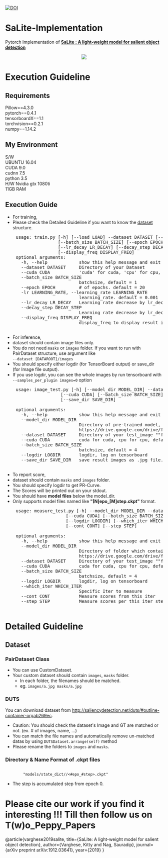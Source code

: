 

[![DOI](https://zenodo.org/badge/DOI/10.5281/zenodo.3592434.svg)](https://doi.org/10.5281/zenodo.3592434)



# SaLite-Implementation
Pytorch Implementation of [**SaLite :  A light-weight model for salient object detection**](https://arxiv.org/pdf/1912.03641v1.pdf)

<p align="center">
 <img src="https://github.com/kittyvarghese/lightweight_saliency_detection/blob/master/ARCHI.png">
</p>

# Execution Guideline
## Requirements
Pillow==4.3.0  
pytorch==0.4.1  
tensorboardX==1.1  
torchvision==0.2.1  
numpy==1.14.2  

## My Environment
S/W  
UBUNTU 16.04  
CUDA 9.0  
cudnn 7.5  
python 3.5  
H/W 
Nvidia gtx 1080ti  
11GB RAM

## Execution Guide
- For training,
- Please check the Detailed Guideline if you want to know the [dataset](#pairdataset-class) structure.

<pre>
    usage: train.py [-h] [--load LOAD] --dataset DATASET [--cuda CUDA]
                    [--batch_size BATCH_SIZE] [--epoch EPOCH] [-lr LEARNING_RATE]
                    [--lr_decay LR_DECAY] [--decay_step DECAY_STEP]
                    [--display_freq DISPLAY_FREQ]
    optional arguments:
      -h, --help            show this help message and exit
      --dataset DATASET     Directory of your Dataset
      --cuda CUDA           'cuda' for cuda, 'cpu' for cpu, default = cuda
      --batch_size BATCH_SIZE
                            batchsize, default = 1
      --epoch EPOCH         # of epochs. default = 20
      -lr LEARNING_RATE, --learning_rate LEARNING_RATE
                            learning_rate. default = 0.001
      --lr_decay LR_DECAY   Learning rate decrease by lr_decay time per decay_step, default = 0.1
      --decay_step DECAY_STEP
                            Learning rate decrease by lr_decay time per decay_step,  default = 7000
      --display_freq DISPLAY_FREQ
                            display_freq to display result image on Tensorboard

</pre>

- For inference,
- dataset should contain image files only.
- You do not need `masks` or `images` folder. If you want to run with PairDataset structure, use argument like  
```--dataset [DATAROOT]/images```
- You should specify either logdir (for TensorBoard output) or save_dir (for Image file output).
- If you use logdir, you can see the whole images by run tensorboard with  `--samples_per_plugin images=0` option

<pre>
    usage: image_test.py [-h] [--model_dir MODEL_DIR] --dataset DATASET
                     [--cuda CUDA] [--batch_size BATCH_SIZE] [--logdir LOGDIR]
                     [--save_dir SAVE_DIR]

    optional arguments:
      -h, --help            show this help message and exit
      --model_dir MODEL_DIR
                            Directory of pre-trained model, you can download at
                            https://drive.google.com/drive/folders/1s4M-_SnCPMj_2rsMkSy3pLnLQcgRakAe?usp=sharing
      --dataset DATASET     Directory of your test_image ""folder""
      --cuda CUDA           cuda for cuda, cpu for cpu, default = cuda
      --batch_size BATCH_SIZE
                            batchsize, default = 4
      --logdir LOGDIR       logdir, log on tensorboard
      --save_dir SAVE_DIR   save result images as .jpg file. If None -> Not save

</pre>

- To report score,
- dataset should contain `masks` and `images` folder.
- You should specify logdir to get PR-Curve.
- The Scores will be printed out on your stdout.
- You should have **model files** below the model_dir.
- Only supports model files named like **"[N]epo_[M]step.ckpt"** format.
<pre>
    usage: measure_test.py [-h] --model_dir MODEL_DIR --dataset DATASET
                       [--cuda CUDA] [--batch_size BATCH_SIZE]
                       [--logdir LOGDIR] [--which_iter WHICH_ITER]
                       [--cont CONT] [--step STEP]

    optional arguments:
      -h, --help            show this help message and exit
      --model_dir MODEL_DIR
                            Directory of folder which contains pre-trained models, you can download at
                            https://drive.google.com/drive/folders/1s4M-_SnCPMj_2rsMkSy3pLnLQcgRakAe?usp=sharing
      --dataset DATASET     Directory of your test_image ""folder""
      --cuda CUDA           cuda for cuda, cpu for cpu, default = cuda
      --batch_size BATCH_SIZE
                            batchsize, default = 4
      --logdir LOGDIR       logdir, log on tensorboard
      --which_iter WHICH_ITER
                            Specific Iter to measure
      --cont CONT           Measure scores from this iter
      --step STEP           Measure scores per this iter step

</pre>


# Detailed Guideline

## Dataset
### PairDataset Class
* You can use CustomDataset.
* Your custom dataset should contain `images`, `masks` folder.
  - In each folder, the filenames should be matched. 
  - eg. ```images/a.jpg masks/a.jpg```
### DUTS
You can download dataset from http://saliencydetection.net/duts/#outline-container-orgab269ec.
* Caution: You should check the dataset's Image and GT are matched or not. (ex. # of images, name, ...)
* You can match the file names and automatically remove un-matched datas by using `DUTSDataset.arrange(self)` method
* Please rename the folders to `images` and `masks`.

### Directory & Name Format of .ckpt files
<code>
        "models/state_dict/<datetime(Month,Date,Hour,Minute)>/<#epo_#step>.ckpt"
</code>

* The step is accumulated step from epoch 0.

# Please cite our work if you find it interesting !!! Till then follow us on T(w)o_Peppy_Papers

@article{varghese2019salite,
  title={SaLite: A light-weight model for salient object detection},
  author={Varghese, Kitty and Nag, Sauradip},
  journal={arXiv preprint arXiv:1912.03641},
  year={2019}
}


